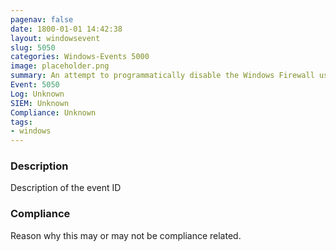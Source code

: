 ```yaml
---
pagenav: false
date: 1800-01-01 14:42:38
layout: windowsevent
slug: 5050
categories: Windows-Events 5000
image: placeholder.png
summary: An attempt to programmatically disable the Windows Firewall using a call to INetFwProfile.FirewallEnabled(FALSE
Event: 5050
Log: Unknown
SIEM: Unknown
Compliance: Unknown
tags:
- windows
---
```


### Description

Description of the event ID

### Compliance

Reason why this may or may not be compliance related.
